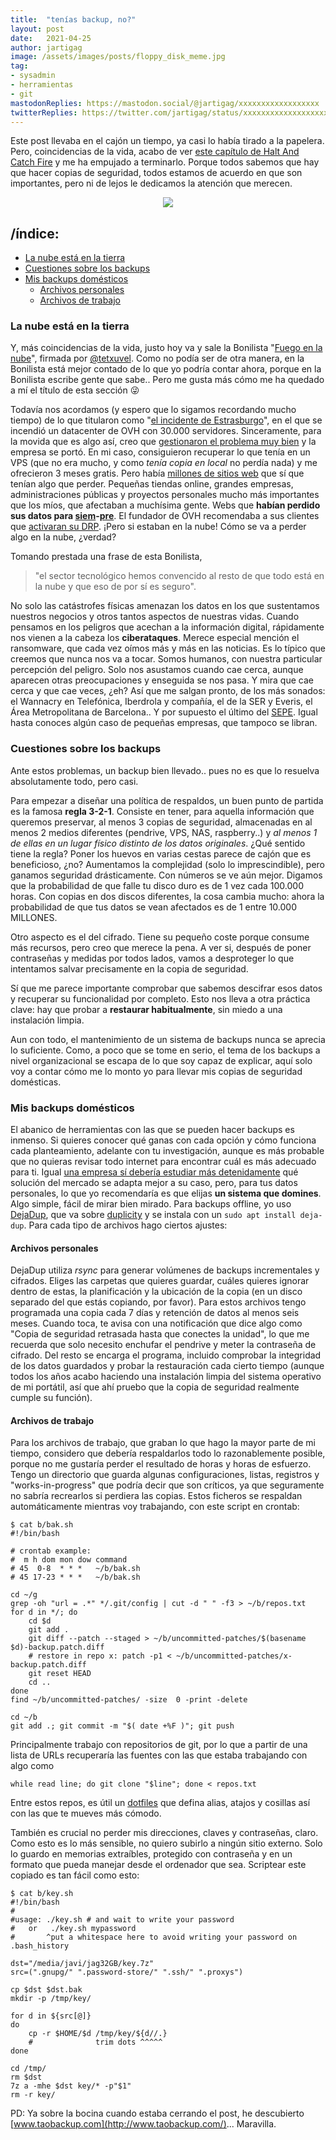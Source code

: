 ```yaml
---
title:  "tenías backup, no?"
layout: post
date:   2021-04-25
author: jartigag
image: /assets/images/posts/floppy_disk_meme.jpg
tag:
- sysadmin
- herramientas
- git
mastodonReplies: https://mastodon.social/@jartigag/xxxxxxxxxxxxxxxxxx
twitterReplies: https://twitter.com/jartigag/status/xxxxxxxxxxxxxxxxxxx
---
```


Este post llevaba en el cajón un tiempo, ya casi lo había tirado a la papelera.
Pero, coincidencias de la vida, acabo de ver [este capítulo de Halt And Catch Fire](https://youtu.be/g4I4r9mkkNA) y me ha empujado a terminarlo.
Porque todos sabemos que hay que hacer copias de seguridad, todos estamos de acuerdo en que son importantes,
pero ni de lejos le dedicamos la atención que merecen.

<p align="center">
<img src="{{site.baseurl}}/assets/images/posts/floppy_disk_meme.jpg">
</p>

## /índice:

<!-- vim-markdown-toc GFM -->

* [La nube está en la tierra](#la-nube-está-en-la-tierra)
* [Cuestiones sobre los backups](#cuestiones-sobre-los-backups)
* [Mis backups domésticos](#mis-backups-domésticos)
    * [Archivos personales](#archivos-personales)
    * [Archivos de trabajo](#archivos-de-trabajo)

<!-- vim-markdown-toc -->

### La nube está en la tierra

Y, más coincidencias de la vida, justo hoy va y sale la Bonilista "[Fuego en la nube](https://mailchi.mp/bonillaware/la-bonilista-de-txetxu)",
firmada por [@tetxuvel](https://twitter.com/txetxuvel). Como no podía ser de otra manera, en la Bonilista está mejor contado de lo que
yo podría contar ahora, porque en la Bonilista escribe gente que sabe.. Pero me gusta más cómo me ha quedado a mí el título de esta sección 😜

Todavía nos acordamos (y espero que lo sigamos recordando mucho tiempo) de lo que titularon como "[el incidente de Estrasburgo](https://twitter.com/xgarreau/status/1369559995491172354)",
en el que se incendió un datacenter de OVH con 30.000 servidores. Sinceramente, para la movida que es algo así, creo que
[gestionaron el problema muy bien](https://www.ovh.ie/news/press/cpl1786.strasbourg-datacentre-latest-information) y la empresa se portó.
En mi caso, consiguieron recuperar lo que tenía en un VPS (que no era mucho, y como *tenía copia en local* no perdía nada) y me ofrecieron
3 meses gratis. Pero había [millones de sitios web](https://www.reuters.com/article/us-france-ovh-fire-idUSKBN2B20NU) que sí que tenían algo que perder.
Pequeñas tiendas online, grandes empresas, administraciones públicas y proyectos personales mucho más importantes que los míos, que afectaban
a muchísima gente. Webs que **habían perdido sus datos
para [siem](https://www.datacenterdynamics.com/en/news/ovh-fire-destroys-rust-game-data-takes-other-sites-offline/)-[pre](https://twitter.com/amhashish/status/1369553833395957760)**.
El fundador de OVH recomendaba a sus clientes que [activaran su DRP](https://twitter.com/olesovhcom/status/1369478732247932929).
¡Pero si estaban en la nube! Cómo se va a perder algo en la nube, ¿verdad?

Tomando prestada una frase de esta Bonilista,
> "el sector tecnológico hemos convencido al resto de que todo está en la nube y que eso de por sí es seguro".

No solo las catástrofes físicas amenazan los datos en los que sustentamos nuestros negocios y otros tantos aspectos de nuestras vidas.
Cuando pensamos en los peligros que acechan a la información digital, rápidamente nos vienen a la cabeza los **ciberataques**.
Merece especial mención el ransomware, que cada vez oímos más y más en las noticias. Es lo típico que creemos que nunca nos va a tocar.
Somos humanos, con nuestra particular percepción del peligro. Solo nos asustamos cuando cae cerca, aunque aparecen otras preocupaciones
y enseguida se nos pasa. Y mira que cae cerca y que cae veces, ¿eh? Así que me salgan pronto, de los más sonados: el Wannacry en Telefónica,
Iberdrola y compañía, el de la SER y Everis, el Área Metropolitana de Barcelona.. Y por supuesto el último del
[SEPE](https://www.economiadigital.es/economia/el-hackeo-al-sepe-retrasa-el-cobro-de-prestaciones-de-mas-de-100-000-parados.html).
Igual hasta conoces algún caso de pequeñas empresas, que tampoco se libran.

### Cuestiones sobre los backups

Ante estos problemas, un backup bien llevado.. pues no es que lo resuelva absolutamente todo, pero casi.

Para empezar a diseñar una política de respaldos, un buen punto de partida es la famosa **regla 3-2-1**.
Consiste en tener, para aquella información que queremos preservar, al menos 3 copias de seguridad,
almacenadas en al menos 2 medios diferentes (pendrive, VPS, NAS, raspberry..) y *al menos 1 de ellas
en un lugar físico distinto de los datos originales*. ¿Qué sentido tiene la regla? Poner los huevos en varias cestas parece de cajón que es
beneficioso, ¿no? Aumentamos la complejidad (solo lo imprescindible), pero ganamos seguridad drásticamente. Con números se ve aún mejor.
Digamos que la probabilidad de que falle tu disco duro es de 1 vez cada 100.000 horas. Con copias en dos discos diferentes,
la cosa cambia mucho: ahora la probabilidad de que tus datos se vean afectados es de 1 entre 10.000 MILLONES.

Otro aspecto es el del cifrado. Tiene su pequeño coste porque consume más recursos, pero creo que merece la pena.
A ver si, después de poner contraseñas y medidas por todos lados, vamos a desproteger lo que intentamos salvar precisamente en la copia de seguridad.

Sí que me parece importante comprobar que sabemos descifrar esos datos y recuperar su funcionalidad por completo.
Esto nos lleva a otra práctica clave: hay que probar a **restaurar habitualmente**, sin miedo a una instalación limpia.

Aun con todo, el mantenimiento de un sistema de backups nunca se aprecia lo suficiente.
Como, a poco que se tome en serio, el tema de los backups a nivel organizacional se escapa de lo que soy capaz de explicar,
aquí solo voy a contar cómo me lo monto yo para llevar mis copias de seguridad domésticas.

### Mis backups domésticos

El abanico de herramientas con las que se pueden hacer backups es inmenso. Si quieres conocer qué ganas
con cada opción y cómo funciona cada planteamiento, adelante con tu investigación, aunque es más probable
que no quieras revisar todo internet para encontrar cuál es más adecuado para ti. Igual
[una empresa sí debería estudiar más detenidamente](https://www.incibe.es/sites/default/files/contenidos/politicas/documentos/copias-seguridad.pdf)
qué solución del mercado se adapta mejor a su caso, pero, para tus datos personales, lo que yo
recomendaría es que elijas **un sistema que domines**. Algo simple, fácil de mirar bien mirado.
Para backups offline, yo uso [DejaDup](https://wiki.gnome.org/Apps/DejaDup), que va sobre [duplicity](http://duplicity.nongnu.org/) y se instala
con un `sudo apt install deja-dup`. Para cada tipo de archivos hago ciertos ajustes:

#### Archivos personales

DejaDup utiliza *rsync* para generar volúmenes de backups incrementales y cifrados.
Eliges las carpetas que quieres guardar, cuáles quieres ignorar dentro de estas, la planificación y la ubicación de la copia
(en un disco separado del que estás copiando, por favor). Para estos archivos tengo programada una copia cada 7 días y retención de datos al menos seis meses.
Cuando toca, te avisa con una notificación que dice algo como "Copia de seguridad retrasada hasta que conectes la unidad",
lo que me recuerda que solo necesito enchufar el pendrive y meter la contraseña de cifrado.
Del resto se encarga el programa, incluido comprobar la integridad de los datos guardados y probar la restauración cada
cierto tiempo (aunque todos los años acabo haciendo una instalación limpia del sistema operativo de mi portátil, así que
ahí pruebo que la copia de seguridad realmente cumple su función).

#### Archivos de trabajo

Para los archivos de trabajo, que graban lo que hago la mayor parte de mi tiempo, considero que debería respaldarlos
todo lo razonablemente posible, porque no me gustaría perder el resultado de horas y horas de esfuerzo.
Tengo un directorio que guarda algunas configuraciones, listas, registros y "works-in-progress" que podría decir que son críticos,
ya que seguramente no sabría recrearlos si perdiera las copias. Estos ficheros se respaldan automáticamente mientras voy trabajando, con este script en crontab:

```
$ cat b/bak.sh
#!/bin/bash

# crontab example:
#  m h dom mon dow command
# 45  0-8  * * *   ~/b/bak.sh
# 45 17-23 * * *   ~/b/bak.sh

cd ~/g
grep -oh "url = .*" */.git/config | cut -d " " -f3 > ~/b/repos.txt
for d in */; do
    cd $d
    git add .
    git diff --patch --staged > ~/b/uncommitted-patches/$(basename $d)-backup.patch.diff
    # restore in repo x: patch -p1 < ~/b/uncommitted-patches/x-backup.patch.diff
    git reset HEAD
    cd ..
done
find ~/b/uncommitted-patches/ -size  0 -print -delete

cd ~/b
git add .; git commit -m "$( date +%F )"; git push
```

Principalmente trabajo con repositorios de git, por lo que a partir de una lista de URLs recuperaría las fuentes con las que estaba trabajando
con algo como

`while read line; do git clone "$line"; done < repos.txt`

Entre estos repos, es útil un [dotfiles](https://github.com/jartigag/dotfiles) que defina alias, atajos y cosillas así con las que te mueves más cómodo.

También es crucial no perder mis direcciones, claves y contraseñas, claro.
Como esto es lo más sensible, no quiero subirlo a ningún sitio externo.
Solo lo guardo en memorias extraíbles, protegido con contraseña y en un formato que pueda manejar desde el ordenador que sea.
Scriptear este copiado es tan fácil como esto:

```
$ cat b/key.sh
#!/bin/bash
#
#usage: ./key.sh # and wait to write your password
#   or   ./key.sh mypassword
#       ^put a whitespace here to avoid writing your password on .bash_history

dst="/media/javi/jag32GB/key.7z"
src=(".gnupg/" ".password-store/" ".ssh/" ".proxys")

cp $dst $dst.bak
mkdir -p /tmp/key/

for d in ${src[@]}
do
    cp -r $HOME/$d /tmp/key/${d//.}
    #              trim dots ^^^^^
done

cd /tmp/
rm $dst
7z a -mhe $dst key/* -p"$1"
rm -r key/
```

PD: Ya sobre la bocina cuando estaba cerrando el post, he descubierto [www.taobackup.com](http://www.taobackup.com/)... Maravilla.
